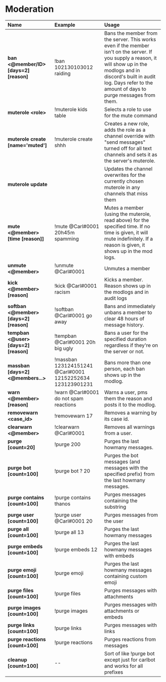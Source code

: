 # Moderation



| Name | Example | Usage |
| :--- | :--- | :--- |
| **ban &lt;@member/ID&gt; \[days=2\] \[reason\]** | !ban 102130103012 raiding | Bans the member from the server. This works even if the member isn't on the server. If you supply a reason, it will show up in the modlogs and in discord's built in audit log. Days refer to the amount of days to purge messages from them. |
| **muterole &lt;role&gt;** | !muterole kids table | Selects a role to use for the mute command |
| **muterole create \[name='muted'\]** | !muterole create shhh | Creates a new role, adds the role as a channel override with "send messages" turned off for all text channels and sets it as the server's muterole. |
| **muterole update** |  | Updates the channel overwrites for the currently chosen muterole in any channels that miss them |
| **mute &lt;@member&gt; \[time \[reason\]\]** | !mute @Carl\#0001 20h45m spamming | Mutes a member \(using the muterole, read above\) for the specified time. If no time is given, it will mute indefinitely. If a reason is given, it shows up in the mod logs. |
| **unmute &lt;@member&gt;** | !unmute @Carl\#0001 | Unmutes a member |
| **kick &lt;@member&gt; \[reason\]** | !kick @Carl\#0001 racism | Kicks a member. Reason shows up in the modlogs and in audit logs |
| **softban &lt;@member&gt; \[days=2\]\[reason\]** | !softban @Carl\#0001 go away | Bans and immediately unbans a member to clear 48 hours of message history. |
| **tempban &lt;@user&gt; \[days=2\]\[reason\]** | !tempban @Carl\#0001 20h big ugly | Bans a user for the specified duration regardless if they're on the server or not. |
| **massban \[days=2\]&lt;@members...&gt;** | !massban 123124151241 @Carl\#0001 12152252634 123123901231 | Bans more than one person, each ban shows up in the modlog. |
| **warn &lt;@member&gt; \[reason\]** | !warn @Carl\#0001 do not spam reactions | Warns a user, pms them the reason and posts it to the modlog. |
| **removewarn &lt;case\_id&gt;** | !removewarn 17 | Removes a warning by its case id. |
| **clearwarn &lt;@member&gt;** | !clearwarn @Carl\#0001 | Removes all warnings from a user. |
| **purge \[count=20\]** | !purge 200 | Purges the last howmany messages. |
| **purge bot \[count=100\]** | !purge bot ? 20 | Purges the bot messages \(and messages with the specified prefix\) from the last howmany messages. |
| **purge contains \[count=100\]** | !purge contains thanos | Purges messages containing the substring |
| **purge user \[count=100\]** | !purge user @Carl\#0001 20 | Purges messages from the user |
| **purge all \[count=100\]** | !purge all 13 | Purges the last howmany messages |
| **purge embeds \[count=100\]** | !purge embeds 12 | Purges the last howmany messages with embeds |
|  **purge emoji \[count=100\]** | !purge emoji | Purges the last howmany messages containing custom emoji |
| **purge files \[count=100\]** | !purge files | Purges messages with attachments |
| **purge images \[count=100\]** | !purge images | Purges messages with attachments or embeds |
| **purge links \[count=100\]** | !purge links | Purges messages with links |
| **purge reactions \[count=100\]** | !purge reactions | Purges reactions from messages |
| **cleanup \[count=100\]** | -- | Sort of like !purge bot except just for carlbot and works for all prefixes |

